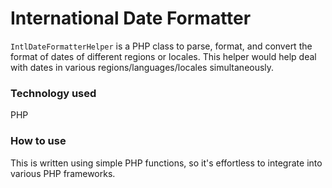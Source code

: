 # International Date Formatter

`IntlDateFormatterHelper` is a PHP class to parse, format, and convert the format of dates of different regions or locales. This helper would help deal with dates in various regions/languages/locales simultaneously.

### Technology used
PHP

### How to use
This is written using simple PHP functions, so it's effortless to integrate into various PHP frameworks.
